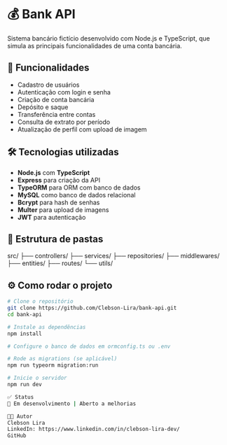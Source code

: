 # 💰 Bank API

Sistema bancário fictício desenvolvido com Node.js e TypeScript, que simula as principais funcionalidades de uma conta bancária.

## 🚀 Funcionalidades

- Cadastro de usuários
- Autenticação com login e senha
- Criação de conta bancária
- Depósito e saque
- Transferência entre contas
- Consulta de extrato por período
- Atualização de perfil com upload de imagem

## 🛠️ Tecnologias utilizadas

- **Node.js** com **TypeScript**
- **Express** para criação da API
- **TypeORM** para ORM com banco de dados
- **MySQL** como banco de dados relacional
- **Bcrypt** para hash de senhas
- **Multer** para upload de imagens
- **JWT** para autenticação

## 📁 Estrutura de pastas

src/
├── controllers/
├── services/
├── repositories/
├── middlewares/
├── entities/
├── routes/
└── utils/

## ⚙️ Como rodar o projeto

```bash
# Clone o repositório
git clone https://github.com/Clebson-Lira/bank-api.git
cd bank-api

# Instale as dependências
npm install

# Configure o banco de dados em ormconfig.ts ou .env

# Rode as migrations (se aplicável)
npm run typeorm migration:run

# Inicie o servidor
npm run dev

✅ Status
🚧 Em desenvolvimento | Aberto a melhorias

👨‍💻 Autor
Clebson Lira
LinkedIn: https://www.linkedin.com/in/clebson-lira-dev/
GitHub
